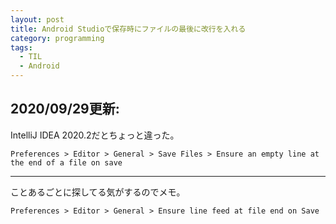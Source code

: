 ```yaml
---
layout: post
title: Android Studioで保存時にファイルの最後に改行を入れる
category: programming
tags:
  - TIL
  - Android
---
```


## 2020/09/29更新:

IntelliJ IDEA 2020.2だとちょっと違った。

`Preferences > Editor > General > Save Files > Ensure an empty line at the end of a file on save`

---
ことあるごとに探してる気がするのでメモ。

`Preferences > Editor > General > Ensure line feed at file end on Save`
